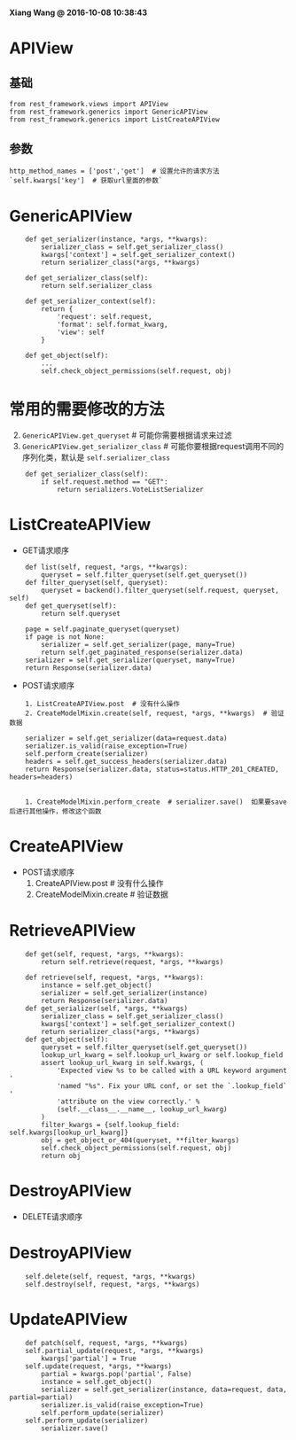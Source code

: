 #### Xiang Wang @ 2016-10-08 10:38:43

# APIView
## 基础

    from rest_framework.views import APIView
    from rest_framework.generics import GenericAPIView
    from rest_framework.generics import ListCreateAPIView

## 参数  
    http_method_names = ['post','get']  # 设置允许的请求方法  
    `self.kwargs['key']  # 获取url里面的参数`

# GenericAPIView
```
    def get_serializer(instance, *args, **kwargs):
        serializer_class = self.get_serializer_class()
        kwargs['context'] = self.get_serializer_context()
        return serializer_class(*args, **kwargs)

    def get_serializer_class(self):
        return self.serializer_class

    def get_serializer_context(self):
        return {
            'request': self.request,
            'format': self.format_kwarg,
            'view': self
        }

    def get_object(self):
        ...
        self.check_object_permissions(self.request, obj)
```

# 常用的需要修改的方法

2. `GenericAPIView.get_queryset`  # 可能你需要根据请求来过滤
1. `GenericAPIView.get_serializer_class`  # 可能你要根据request调用不同的序列化类，默认是 `self.serializer_class`
```
    def get_serializer_class(self):
        if self.request.method == "GET":
            return serializers.VoteListSerializer
```

# ListCreateAPIView
* GET请求顺序
```
    def list(self, request, *args, **kwargs):
        queryset = self.filter_queryset(self.get_queryset())
    def filter_queryset(self, queryset):
        queryset = backend().filter_queryset(self.request, queryset, self)
    def get_queryset(self):
        return self.queryset

    page = self.paginate_queryset(queryset)
    if page is not None:
        serializer = self.get_serializer(page, many=True)
        return self.get_paginated_response(serializer.data)
    serializer = self.get_serializer(queryset, many=True)
    return Response(serializer.data)
```

* POST请求顺序
```
    1. ListCreateAPIView.post  # 没有什么操作
    2. CreateModelMixin.create(self, request, *args, **kwargs)  # 验证数据

    serializer = self.get_serializer(data=request.data)
    serializer.is_valid(raise_exception=True)
    self.perform_create(serializer)
    headers = self.get_success_headers(serializer.data)
    return Response(serializer.data, status=status.HTTP_201_CREATED, headers=headers)


    1. CreateModelMixin.perform_create  # serializer.save()  如果要save后进行其他操作，修改这个函数
```

# CreateAPIView
* POST请求顺序
    1. CreateAPIView.post  # 没有什么操作
    2. CreateModelMixin.create  # 验证数据


# RetrieveAPIView
```
    def get(self, request, *args, **kwargs):
        return self.retrieve(request, *args, **kwargs)

    def retrieve(self, request, *args, **kwargs):
        instance = self.get_object()
        serializer = self.get_serializer(instance)
        return Response(serializer.data)
    def get_serializer(self, *args, **kwargs)
        serializer_class = self.get_serializer_class()
        kwargs['context'] = self.get_serializer_context()
        return serializer_class(*args, **kwargs)
    def get_object(self):
        queryset = self.filter_queryset(self.get_queryset())
        lookup_url_kwarg = self.lookup_url_kwarg or self.lookup_field
        assert lookup_url_kwarg in self.kwargs, (
            'Expected view %s to be called with a URL keyword argument '
            'named "%s". Fix your URL conf, or set the `.lookup_field` '
            'attribute on the view correctly.' %
            (self.__class__.__name__, lookup_url_kwarg)
        )
        filter_kwargs = {self.lookup_field: self.kwargs[lookup_url_kwarg]}
        obj = get_object_or_404(queryset, **filter_kwargs)
        self.check_object_permissions(self.request, obj)
        return obj
```

# DestroyAPIView
* DELETE请求顺序

# DestroyAPIView
```
    self.delete(self, request, *args, **kwargs)
    self.destroy(self, request, *args, **kwargs)
```

# UpdateAPIView
```
    def patch(self, request, *args, **kwargs)
    self.partial_update(request, *args, **kwargs)
        kwargs['partial'] = True
    self.update(request, *args, **kwargs)
        partial = kwargs.pop('partial', False)
        instance = self.get_object()
        serializer = self.get_serializer(instance, data=request, data, partial=partial)
        serializer.is_valid(raise_exception=True)
        self.perform_update(serializer)
    self.perform_update(serializer)
        serializer.save()
```
